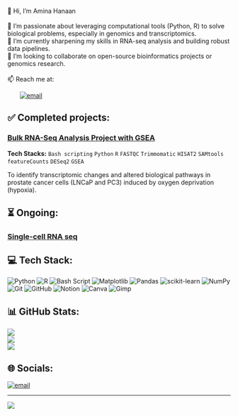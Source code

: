 👋 Hi, I’m Amina Hanaan</br>
<br>🧬 I’m passionate about leveraging computational tools (Python, R) to solve biological problems, especially in genomics and transcriptomics.</br>
🔬 I’m currently sharpening my skills in RNA-seq analysis and building robust data pipelines.</br>
🤝 I’m looking to collaborate on open-source bioinformatics projects or genomics research.</br>
<br>📫 Reach me at:</br>

&nbsp;&nbsp;&nbsp;&nbsp;&nbsp;&nbsp; [![email](https://img.shields.io/badge/Email-D14836?logo=gmail&logoColor=white)](mailto:aminahanaan0310@gmail.com) 

## ✅ Completed projects:
### [Bulk RNA-Seq Analysis Project with GSEA](https://github.com/AminaHanan246/bulk_rna_seq_prj)
**Tech Stacks:** `Bash scripting` `Python` `R` `FASTQC` `Trimmomatic` `HISAT2` `SAMtools` `featureCounts` `DESeq2` `GSEA`
<p>To identify transcriptomic changes and altered biological pathways in prostate cancer cells (LNCaP and PC3) induced by oxygen deprivation (hypoxia).</p>

## ⏳ Ongoing:
### [Single-cell RNA seq](https://github.com/AminaHanan246/scRNA)

## 💻 Tech Stack:
![Python](https://img.shields.io/badge/python-3670A0?style=for-the-badge&logo=python&logoColor=ffdd54) ![R](https://img.shields.io/badge/r-%23276DC3.svg?style=for-the-badge&logo=r&logoColor=white) ![Bash Script](https://img.shields.io/badge/bash_script-%23121011.svg?style=for-the-badge&logo=gnu-bash&logoColor=white) ![Matplotlib](https://img.shields.io/badge/Matplotlib-%23ffffff.svg?style=for-the-badge&logo=Matplotlib&logoColor=black) ![Pandas](https://img.shields.io/badge/pandas-%23150458.svg?style=for-the-badge&logo=pandas&logoColor=white) ![scikit-learn](https://img.shields.io/badge/scikit--learn-%23F7931E.svg?style=for-the-badge&logo=scikit-learn&logoColor=white) ![NumPy](https://img.shields.io/badge/numpy-%23013243.svg?style=for-the-badge&logo=numpy&logoColor=white) ![Git](https://img.shields.io/badge/git-%23F05033.svg?style=for-the-badge&logo=git&logoColor=white) ![GitHub](https://img.shields.io/badge/github-%23121011.svg?style=for-the-badge&logo=github&logoColor=white) ![Notion](https://img.shields.io/badge/Notion-%23000000.svg?style=for-the-badge&logo=notion&logoColor=white) ![Canva](https://img.shields.io/badge/Canva-%2300C4CC.svg?style=for-the-badge&logo=Canva&logoColor=white) ![Gimp](https://img.shields.io/badge/Gimp-657D8B?style=for-the-badge&logo=gimp&logoColor=FFFFFF)

## 📊 GitHub Stats:
![](https://github-readme-stats.vercel.app/api?username=AminaHanan246&theme=dark&hide_border=false&include_all_commits=true&count_private=true)<br/>
![](https://nirzak-streak-stats.vercel.app/?user=AminaHanan246&theme=dark&hide_border=false)<br/>
![](https://github-readme-stats.vercel.app/api/top-langs/?username=AminaHanan246&theme=dark&hide_border=false&include_all_commits=true&count_private=true&layout=compact)

## 🌐 Socials:
[![email](https://img.shields.io/badge/Email-D14836?logo=gmail&logoColor=white)](mailto:aminahanaan0310@gmail.com) 

---
[![](https://visitcount.itsvg.in/api?id=AminaHanan246&icon=1&color=0)](https://visitcount.itsvg.in)

<!-- Proudly created with GPRM ( https://gprm.itsvg.in ) -->
<!---
AminaHanan246/AminaHanan246 is a ✨ special ✨ repository because its `README.md` (this file) appears on your GitHub profile.
You can click the Preview link to take a look at your changes.
--->
